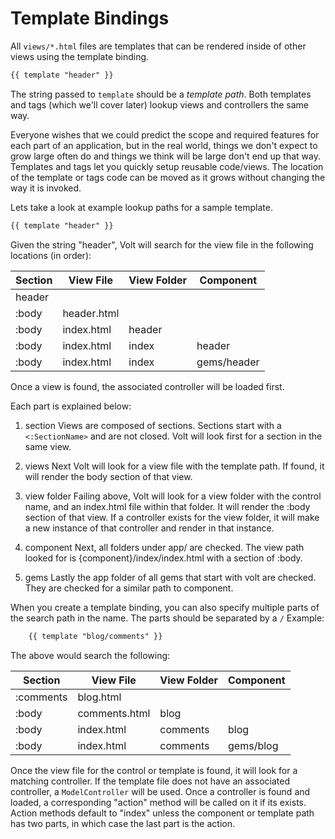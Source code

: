# Template Bindings

All ```views/*.html``` files are templates that can be rendered inside of other views using the template binding.

```html
{{ template "header" }}
```

The string passed to ```template``` should be a *template path*.  Both templates and tags (which we'll cover later) lookup views and controllers the same way.

Everyone wishes that we could predict the scope and required features for each part of an application, but in the real world, things we don't expect to grow large often do and things we think will be large don't end up that way.  Templates and tags let you quickly setup reusable code/views.  The location of the template or tags code can be moved as it grows without changing the way it is invoked.

Lets take a look at example lookup paths for a sample template.

```html
{{ template "header" }}
```
Given the string "header", Volt will search for the view file in the following locations (in order):

| Section   | View File    | View Folder    | Component   |
|-----------|--------------|----------------|-------------|
| header    |              |                |             |
| :body     | header.html  |                |             |
| :body     | index.html   | header         |             |
| :body     | index.html   | index          | header      |
| :body     | index.html   | index          | gems/header |

Once a view is found, the associated controller will be loaded first.


Each part is explained below:

1. section
Views are composed of sections.  Sections start with a ```<:SectionName>``` and are not closed.  Volt will look first for a section in the same view.

2. views
Next Volt will look for a view file with the template path.  If found, it will render the body section of that view.

3. view folder
Failing above, Volt will look for a view folder with the control name, and an index.html file within that folder.  It will render the :body section of that view.  If a controller exists for the view folder, it will make a new instance of that controller and render in that instance.

4. component
Next, all folders under app/ are checked.  The view path looked for is {component}/index/index.html with a section of :body.

5. gems
Lastly the app folder of all gems that start with volt are checked.  They are checked for a similar path to component.


When you create a template binding, you can also specify multiple parts of the search path in the name.  The parts should be separated by a ```/```  Example:

```html
    {{ template "blog/comments" }}
```

The above would search the following:

| Section   | View File    | View Folder    | Component   |
|-----------|--------------|----------------|-------------|
| :comments | blog.html    |                |             |
| :body     | comments.html| blog           |             |
| :body     | index.html   | comments       | blog        |
| :body     | index.html   | comments       | gems/blog   |

Once the view file for the control or template is found, it will look for a matching controller.  If the template file does not have an associated controller, a ```ModelController``` will be used.  Once a controller is found and loaded, a corresponding "action" method will be called on it if its exists.  Action methods default to "index" unless the component or template path has two parts, in which case the last part is the action.

